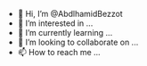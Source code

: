 - 👋 Hi, I’m @AbdlhamidBezzot
- 👀 I’m interested in ...
- 🌱 I’m currently learning ...
- 💞️ I’m looking to collaborate on ...
- 📫 How to reach me ...

<!---
AbdlhamidBezzot/AbdlhamidBezzot is a ✨ special ✨ repository because its `README.md` (this file) appears on your GitHub profile.
You can click the Preview link to take a look at your changes.
--->
